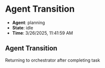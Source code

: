 # Agent Transition

- **Agent**: planning
- **State**: idle
- **Time**: 3/26/2025, 11:41:59 AM

## Agent Transition

Returning to orchestrator after completing task

